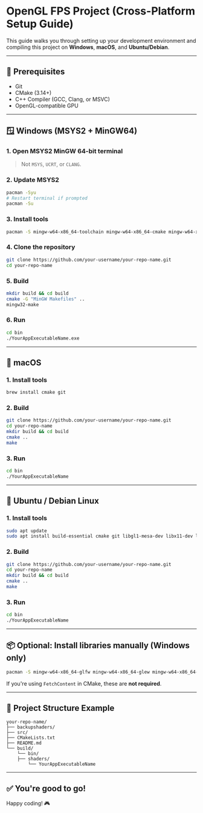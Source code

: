 
# OpenGL FPS Project (Cross-Platform Setup Guide)

This guide walks you through setting up your development environment and compiling this project on **Windows**, **macOS**, and **Ubuntu/Debian**.

---

## 🧰 Prerequisites

- Git
- CMake (3.14+)
- C++ Compiler (GCC, Clang, or MSVC)
- OpenGL-compatible GPU

---

## 🪟 Windows (MSYS2 + MinGW64)

### 1. Open MSYS2 MinGW 64-bit terminal

> Not `MSYS`, `UCRT`, or `CLANG`.

### 2. Update MSYS2

```bash
pacman -Syu
# Restart terminal if prompted
pacman -Su
```

### 3. Install tools

```bash
pacman -S mingw-w64-x86_64-toolchain mingw-w64-x86_64-cmake mingw-w64-x86_64-make git
```

### 4. Clone the repository

```bash
git clone https://github.com/your-username/your-repo-name.git
cd your-repo-name
```

### 5. Build

```bash
mkdir build && cd build
cmake -G "MinGW Makefiles" ..
mingw32-make
```

### 6. Run

```bash
cd bin
./YourAppExecutableName.exe
```

---

## 🍏 macOS

### 1. Install tools

```bash
brew install cmake git
```

### 2. Build

```bash
git clone https://github.com/your-username/your-repo-name.git
cd your-repo-name
mkdir build && cd build
cmake ..
make
```

### 3. Run

```bash
cd bin
./YourAppExecutableName
```

---

## 🐧 Ubuntu / Debian Linux

### 1. Install tools

```bash
sudo apt update
sudo apt install build-essential cmake git libgl1-mesa-dev libx11-dev libxi-dev libxrandr-dev libxinerama-dev libxcursor-dev
```

### 2. Build

```bash
git clone https://github.com/your-username/your-repo-name.git
cd your-repo-name
mkdir build && cd build
cmake ..
make
```

### 3. Run

```bash
cd bin
./YourAppExecutableName
```

---

## 📦 Optional: Install libraries manually (Windows only)

```bash
pacman -S mingw-w64-x86_64-glfw mingw-w64-x86_64-glew mingw-w64-x86_64-glm mingw-w64-x86_64-imgui
```

If you're using `FetchContent` in CMake, these are **not required**.

---

## 📁 Project Structure Example

```
your-repo-name/
├── backupshaders/
├── src/
├── CMakeLists.txt
├── README.md
└── build/
    └── bin/
	├── shaders/
        └── YourAppExecutableName
```

---

## ✅ You're good to go!

Happy coding! 🎮
